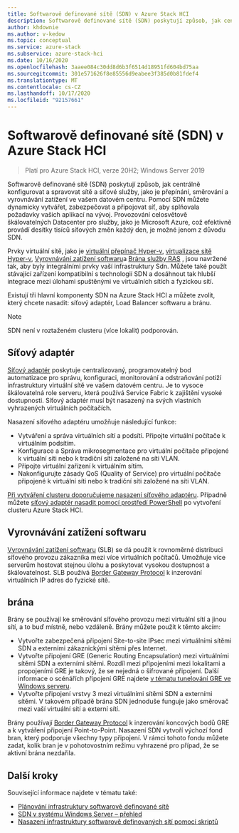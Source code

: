 ```yaml
---
title: Softwarově definované sítě (SDN) v Azure Stack HCI
description: Softwarově definované sítě (SDN) poskytují způsob, jak centrálně konfigurovat a spravovat sítě a síťové služby, jako je přepínání, směrování a vyrovnávání zatížení ve vašem datovém centru.
author: khdownie
ms.author: v-kedow
ms.topic: conceptual
ms.service: azure-stack
ms.subservice: azure-stack-hci
ms.date: 10/16/2020
ms.openlocfilehash: 3aaee084c30dd8d6b3f6514d18951fd604bd75aa
ms.sourcegitcommit: 301e571626f8e85556d9eabee3f385d0b81fdef4
ms.translationtype: MT
ms.contentlocale: cs-CZ
ms.lasthandoff: 10/17/2020
ms.locfileid: "92157661"
---
```

# <a name="software-defined-networking-sdn-in-azure-stack-hci"></a>Softwarově definované sítě (SDN) v Azure Stack HCI

> Platí pro Azure Stack HCI, verze 20H2; Windows Server 2019

Softwarově definované sítě (SDN) poskytují způsob, jak centrálně konfigurovat a spravovat sítě a síťové služby, jako je přepínání, směrování a vyrovnávání zatížení ve vašem datovém centru. Pomocí SDN můžete dynamicky vytvářet, zabezpečovat a připojovat síť, aby splňovala požadavky vašich aplikací na vývoj. Provozování celosvětově škálovatelných Datacenter pro služby, jako je Microsoft Azure, což efektivně provádí desítky tisíců síťových změn každý den, je možné jenom z důvodu SDN.

Prvky virtuální sítě, jako je [virtuální přepínač Hyper-v](/windows-server/virtualization/hyper-v-virtual-switch/hyper-v-virtual-switch), [virtualizace sítě Hyper-v](/windows-server/networking/sdn/technologies/hyper-v-network-virtualization/hyper-v-network-virtualization), [Vyrovnávání zatížení softwaru](/windows-server/networking/sdn/technologies/network-function-virtualization/software-load-balancing-for-sdn)a [Brána služby RAS](/windows-server/networking/sdn/technologies/network-function-virtualization/ras-gateway-for-sdn) , jsou navržené tak, aby byly integrálními prvky vaší infrastruktury Sdn. Můžete také použít stávající zařízení kompatibilní s technologií SDN a dosáhnout tak hlubší integrace mezi úlohami spuštěnými ve virtuálních sítích a fyzickou sítí.

Existují tři hlavní komponenty SDN na Azure Stack HCI a můžete zvolit, který chcete nasadit: síťový adaptér, Load Balancer softwaru a bránu.

   > [!NOTE]
   > SDN není v roztaženém clusteru (více lokalit) podporován.

## <a name="network-controller"></a>Síťový adaptér

[Síťový adaptér](/windows-server/networking/sdn/technologies/Software-Defined-Networking-Technologies#network-controller) poskytuje centralizovaný, programovatelný bod automatizace pro správu, konfiguraci, monitorování a odstraňování potíží infrastruktury virtuální sítě ve vašem datovém centru. Je to vysoce škálovatelná role serveru, která používá Service Fabric k zajištění vysoké dostupnosti. Síťový adaptér musí být nasazený na svých vlastních vyhrazených virtuálních počítačích.

Nasazení síťového adaptéru umožňuje následující funkce:

- Vytváření a správa virtuálních sítí a podsítí. Připojte virtuální počítače k virtuálním podsítím.
- Konfigurace a Správa mikrosegmentace pro virtuální počítače připojené k virtuální síti nebo k tradiční síti založené na síti VLAN.
- Připojte virtuální zařízení k virtuálním sítím.
- Nakonfigurujte zásady QoS (Quality of Service) pro virtuální počítače připojené k virtuální síti nebo k tradiční síti založené na síti VLAN.

[Při vytváření clusteru doporučujeme nasazení síťového adaptéru](../deploy/create-cluster.md#step-5-sdn-optional). Případně můžete [síťový adaptér nasadit pomocí prostředí PowerShell](../deploy/network-controller-powershell.md) po vytvoření clusteru Azure Stack HCI.

## <a name="software-load-balancing"></a>Vyrovnávání zatížení softwaru

[Vyrovnávání zatížení softwaru](/windows-server/networking/sdn/technologies/network-function-virtualization/software-load-balancing-for-sdn) (SLB) se dá použít k rovnoměrné distribuci síťového provozu zákazníka mezi více virtuálních počítačů. Umožňuje více serverům hostovat stejnou úlohu a poskytovat vysokou dostupnost a škálovatelnost. SLB používá [Border Gateway Protocol](/windows-server/remote/remote-access/bgp/border-gateway-protocol-bgp) k inzerování virtuálních IP adres do fyzické sítě.

## <a name="gateway"></a>brána

Brány se používají ke směrování síťového provozu mezi virtuální sítí a jinou sítí, a to buď místně, nebo vzdáleně. Brány můžete použít k těmto akcím:

- Vytvořte zabezpečená připojení Site-to-site IPsec mezi virtuálními sítěmi SDN a externími zákaznickými sítěmi přes Internet.
- Vytvořte připojení GRE (Generic Routing Encapsulation) mezi virtuálními sítěmi SDN a externími sítěmi. Rozdíl mezi připojeními mezi lokalitami a propojeními GRE je takový, že se nejedná o šifrované připojení. Další informace o scénářích připojení GRE najdete [v tématu tunelování GRE ve Windows serveru](/windows-server/remote/remote-access/ras-gateway/gre-tunneling-windows-server).
- Vytvořte připojení vrstvy 3 mezi virtuálními sítěmi SDN a externími sítěmi. V takovém případě brána SDN jednoduše funguje jako směrovač mezi vaší virtuální sítí a externí sítí.

Brány používají [Border Gateway Protocol](/windows-server/remote/remote-access/bgp/border-gateway-protocol-bgp) k inzerování koncových bodů GRE a k vytváření připojení Point-to-Point. Nasazení SDN vytvoří výchozí fond bran, který podporuje všechny typy připojení. V rámci tohoto fondu můžete zadat, kolik bran je v pohotovostním režimu vyhrazené pro případ, že se aktivní brána nezdařila.

## <a name="next-steps"></a>Další kroky

Související informace najdete v tématu také:

- [Plánování infrastruktury softwarově definované sítě](plan-software-defined-networking-infrastructure.md)
- [SDN v systému Windows Server – přehled](/windows-server/networking/sdn/software-defined-networking)
- [Nasazení infrastruktury softwarově definovaných sítí pomocí skriptů](/windows-server/networking/sdn/deploy/deploy-a-software-defined-network-infrastructure-using-scripts)

